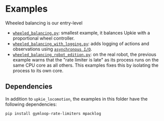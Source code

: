 # Examples

Wheeled balancing is our entry-level

- [`wheeled_balancing.py`](wheeled_balancing.py): smallest example, it balances Upkie with a proportional wheel controller.
- [`wheeled_balancing_with_logging.py`](wheeled_balancing_with_logging.py): adds logging of actions and observations using [`asynchronous I/O`](https://docs.python.org/3/library/asyncio.html).
- [`wheeled_balancing_robot_edition.py`](wheeled_balancing_robot_edition.py): on the real robot, the previous example warns that the "rate limiter is late" as its process runs on the same CPU core as all others. This examples fixes this by isolating the process to its own core.

## Dependencies

In addition to ``upkie_locomotion``, the examples in this folder have the following dependencies:

```console
pip install gymloop-rate-limiters mpacklog
```
